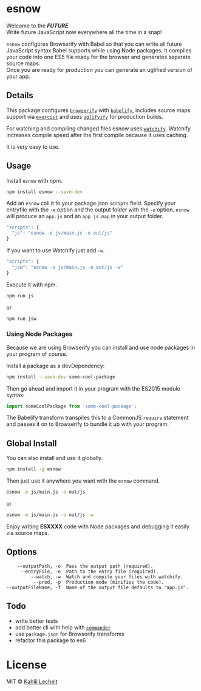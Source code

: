 # esnow

Welcome to the **_FUTURE_**.  
Write future JavaScript now everywhere all the time in a snap!

`esnow` configures Browserify with Babel so that you can write all future JavaScript syntax Babel supports while using Node packages. It compiles your code into one ES5 file ready for the browser and generates separate source maps.  
Once you are ready for production you can generate an uglified version of your app.

## Details

This package configures [`browserify`](https://www.npmjs.com/package/browserify) with [`babelify`](https://www.npmjs.com/package/babelify), includes source maps support via [`exorcist`](https://www.npmjs.com/package/exorcist) and uses [`uglifyify`](https://www.npmjs.com/package/uglifyify) for production builds.

For watching and compiling changed files esnow uses [`watchify`](https://www.npmjs.com/package/watchify). Watchify increases compile speed after the first compile because it uses caching.

It is very easy to use.

## Usage

Install `esnow` with npm.

```sh
npm install esnow --save-dev
```

Add an `esnow` call it to your package.json `scripts` field. Specify your entryfile with the `-e` option and the output folder with the `-o` option. `esnow` will produce an `app.js` and an `app.js.map` in your output folder.

```js
"scripts": {
  "js": "esnow -e js/main.js -o out/js"
}
```

If you want to use Watchify just add `-w`.

```js
"scripts": {
  "jsw": "esnow -e js/main.js -o out/js -w"
}
```

Execute it with npm.

```sh
npm run js
```

or

```sh
npm run jsw
```

### Using Node Packages

Because we are using Browserify you can install and use node packages in your program of course.

Install a package as a devDependency:

```sh
npm install --save-dev some-cool-package
```

Then go ahead and import it in your program with the ES2015 module syntax:

```js
import someCoolPackage from 'some-cool-package';
```

The Babelify transform transpiles this to a CommonJS `require` statement and passes it on to Browserify to bundle it up with your program.

## Global Install

You can also install and use it globally.

```sh
npm install -g esnow
```

Then just use it anywhere you want with the `esnow` command.

```sh
esnow -e js/main.js -o out/js
```

or

```sh
esnow -e js/main.js -o out/js -w
```

Enjoy writing **ESXXXX** code with Node packages and debugging it easily via source maps.

## Options

```
    --outputPath, -o  Pass the output path (required).
     --entryFile, -e  Path to the entry file (required).
         --watch, -w  Watch and compile your files with watchify.
          --prod, -p  Production mode (minifies the code).
--outputFileName, -f  Name of the output file defaults to "app.js".
```

## Todo

- write better tests
- add better cli with help with [`commander`](https://www.npmjs.com/package/commander)
- use `package.json` for Browserify transforms
- refactor this package to es6

# License

MIT © [Kahlil Lechelt](http://kahlil.info)
